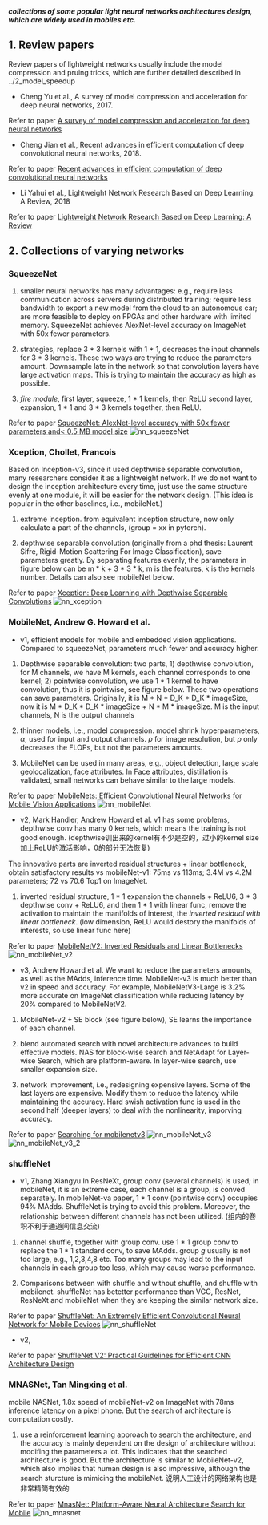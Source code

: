 ##### collections of some popular light neural networks architectures design, which are widely used in mobiles etc.

## 1. Review papers
Review papers of lightweight  networks usually include the model compression and pruing tricks, which are further detailed described in ../2_model_speedup

- Cheng Yu et al., A survey of model compression and acceleration for deep neural networks, 2017. 

Refer to paper [A survey of model compression and acceleration for deep neural networks](https://arxiv.org/abs/1710.09282)

- Cheng Jian et al., Recent advances in efficient computation of deep convolutional neural networks, 2018.

Refer to paper [Recent advances in efficient computation of deep convolutional neural networks](https://link.springer.com/content/pdf/10.1631/FITEE.1700789.pdf)

- Li Yahui et al., Lightweight Network Research Based on Deep Learning: A Review, 2018

Refer to paper [Lightweight Network Research Based on Deep Learning: A Review](https://ieeexplore.ieee.org/abstract/document/8483963?casa_token=Ro1rJdUIkXoAAAAA:GukzNyQi38qOA4v-B6394PvpFp6R3j0tvvXDNCKnIPkYf5EEA_GtTSfWdvK19WS9Zl4lgP5-mA)

## 2. Collections of varying networks

### SqueezeNet

1. smaller neural networks has many advantages: e.g., require less communication across servers during distributed training; require less bandwidth to export a new model from the cloud to an autonomous car; are more feasible to deploy on FPGAs and other hardware with limited memory. SqueezeNet achieves AlexNet-level accuracy on ImageNet with 50x fewer parameters.

2. strategies, replace 3 * 3 kernels with 1 * 1, decreases the input channels for 3 * 3 kernels. These two ways are trying to reduce the parameters amount. Downsample late in the network so that convolution layers have large activation maps. This is trying to maintain the accuracy as high as possible.

3. *fire module*, first layer, squeeze, 1 * 1 kernels, then ReLU second layer, expansion, 1 * 1 and 3 * 3 kernels together, then ReLU. 

Refer to paper [SqueezeNet: AlexNet-level accuracy with 50x fewer parameters and< 0.5 MB model size](https://arxiv.org/abs/1602.07360)
![nn_squeezeNet](https://user-images.githubusercontent.com/42667259/89582872-a3bc8d00-d839-11ea-9180-5cbc5e55ffa5.png)

### Xception, Chollet, Francois
Based on Inception-v3, since it used depthwise separable convolution, many researchers consider it as a lightweight network. If we do not want to design the inception architecture every time, just use the same structure evenly at one module, it will be easier for the network design. (This idea is popular in the other baselines, i.e., mobileNet.)

1. extreme inception. from equivalent inception structure, now only calculate a part of the channels, (group = xx in pytorch).

2. depthwise separable convolution (originally from a phd thesis: Laurent Sifre, Rigid-Motion Scattering For Image Classification), save parameters greatly. By separating features evenly, the parameters in figure below can be m * k + 3 * 3 * k, m is the features, k is the kernels number.
Details can also see mobileNet below.

Refer to paper [Xception: Deep Learning with Depthwise Separable Convolutions](https://arxiv.org/abs/1610.02357)
![nn_xception](https://user-images.githubusercontent.com/42667259/89560940-17e63900-d818-11ea-95d1-bb73602a132c.png)

### MobileNet, Andrew G. Howard et al.
- v1, efficient models for mobile and embedded vision applications. Compared to squeezeNet, parameters much fewer and accuracy higher.

1. Depthwise separable convolution: two parts, 1) depthwise convolution, for M channels, we have M kernels, each channel corresponds to one kernel; 2) pointwise convolution, we use 1 * 1 kernel to have convolution, thus it is pointwise, see figure below. These two operations can save parameters. Originally, it is M * N * D_K * D_K * imageSize, now it is M * D_K * D_K * imageSize + N * M * imageSize. M is the input channels, N is the output channels

2. thinner models, i.e., model compression. model shrink hyperparameters, $\alpha$, used for input and output channels. $\rho$ for image resolution, but $\rho$ only decreases the FLOPs, but not the parameters amounts.

3. MobileNet can be used in many areas, e.g., object detection, large scale geolocalization, face attributes. In Face attributes, distillation is validated, small networks can behave similar to the large models.

Refer to paper [MobileNets: Efficient Convolutional Neural Networks for Mobile Vision Applications](https://arxiv.org/abs/1704.04861)
![nn_mobileNet](https://user-images.githubusercontent.com/42667259/89632812-20d01c80-d8a3-11ea-986a-146a3a132413.png)

- v2, Mark Handler, Andrew Howard et al.
v1 has some problems, depthwise conv has many 0 kernels, which means the training is not good enough. (depthwise训出来的kernel有不少是空的，过小的kernel size加上ReLU的激活影响，0的部分无法恢复)

The innovative parts are inverted residual structures + linear bottleneck, obtain satisfactory results vs mobileNet-v1: 75ms vs 113ms; 3.4M vs 4.2M parameters; 72 vs 70.6 Top1 on ImageNet.

1. inverted residual structure, 1 * 1 expansion the channels + ReLU6, 3 * 3 depthwise conv + ReLU6, and then 1 * 1 with linear func, remove the activation to maintain the manifolds of interest, the *inverted residual with linear bottleneck*. (low dimension, ReLU would destory the manifolds of interests, so use linear func here)

Refer to paper [MobileNetV2: Inverted Residuals and Linear Bottlenecks](https://openaccess.thecvf.com/content_cvpr_2018/html/Sandler_MobileNetV2_Inverted_Residuals_CVPR_2018_paper.html)
![nn_mobileNet_v2](https://user-images.githubusercontent.com/42667259/89647200-75809100-d8bd-11ea-973c-89528028c09d.png)

- v3, Andrew Howard et al.
We want to reduce the parameters amounts, as well as the MAdds, inference time. MobileNet-v3 is much better than v2 in speed and accuracy. For example, MobileNetV3-Large is 3.2% more accurate on ImageNet classification while reducing latency by 20% compared to MobileNetV2.

1. MobileNet-v2 + SE block (see figure below), SE learns the importance of each channel. 

2. blend automated search with novel architecture advances to build effective models. NAS for block-wise search and NetAdapt for Layer-wise Search, which are platform-aware. In layer-wise search, use smaller expansion size.

3. network improvement, i.e., redesigning expensive layers. Some of the last layers are expensive. Modify them to reduce the latency while maintaining the accuracy. Hard swish activation func is used in the second half (deeper layers) to deal with the nonlinearity, imporving accuracy.

Refer to paper [Searching for mobilenetv3](https://openaccess.thecvf.com/content_ICCV_2019/html/Howard_Searching_for_MobileNetV3_ICCV_2019_paper.html)
![nn_mobileNet_v3](https://user-images.githubusercontent.com/42667259/89651436-399cfa00-d8c4-11ea-8fa8-918e069c17b6.png)
![nn_mobileNet_v3_2](https://user-images.githubusercontent.com/42667259/89652091-3bb38880-d8c5-11ea-9a0c-f0bde0ff9fc7.png)

### shuffleNet
- v1, Zhang Xiangyu
In ResNeXt, group conv (several channels) is used; in mobileNet, it is an extreme case, each channel is a group, is conved separately. In mobileNet-va paper, 1 * 1 conv (pointwise conv) occupies 94% MAdds. ShuffleNet is trying to avoid this problem. Moreover, the relationship between different channels has not been utilized. (组内的卷积不利于通道间信息交流)

1. channel shuffle, together with group conv. use 1 * 1 group conv to replace the 1 * 1 standard conv, to save MAdds. group *g* usually is not too large, e.g., 1,2,3,4,8 etc. Too many groups may lead to the input channels in each group too less, which may cause worse performance.

2. Comparisons between with shuffle and without shuffle, and shuffle with mobilenet. shuffleNet has betetter performance than VGG, ResNet, ResNeXt and mobileNet when they are keeping the similar network size.

Refer to paper [ShuffleNet: An Extremely Efficient Convolutional Neural Network for Mobile Devices](https://openaccess.thecvf.com/content_cvpr_2018/html/Zhang_ShuffleNet_An_Extremely_CVPR_2018_paper.html)
![nn_shuffleNet](https://user-images.githubusercontent.com/42667259/89659653-740c9400-d8d0-11ea-8f05-d7627fb2afe2.png)

- v2, 

Refer to paper [ShuffleNet V2: Practical Guidelines for Efficient CNN Architecture Design](https://openaccess.thecvf.com/content_ECCV_2018/html/Ningning_Light-weight_CNN_Architecture_ECCV_2018_paper.html)

### MNASNet, Tan Mingxing et al.
mobile NASNet, 1.8x speed of mobileNet-v2 on ImageNet with 78ms inference latency on a pixel phone. But the search of architecture is computation costly.

1. use a reinforcement learning approach to search the architecture, and the accuracy is mainly dependent on the design of architecture without modifing the parameters a lot. This indicates that the searched architecture is good. But the architecture is similar to MobileNet-v2, which also implies that human design is also impressive, although the search sturcture is mimicing the mobileNet. 说明人工设计的网络架构也是非常精简有效的

Refer to paper [MnasNet: Platform-Aware Neural Architecture Search for Mobile](https://openaccess.thecvf.com/content_CVPR_2019/html/Tan_MnasNet_Platform-Aware_Neural_Architecture_Search_for_Mobile_CVPR_2019_paper.html)
![nn_mnasnet](https://user-images.githubusercontent.com/42667259/89627578-64bf2380-d89b-11ea-8cea-bcd923ace03b.png)

